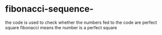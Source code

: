 # fibonacci-sequence-
the code is used to check whether the numbers fed to the code are perfect square
fibonacci means the number is a perfect square
